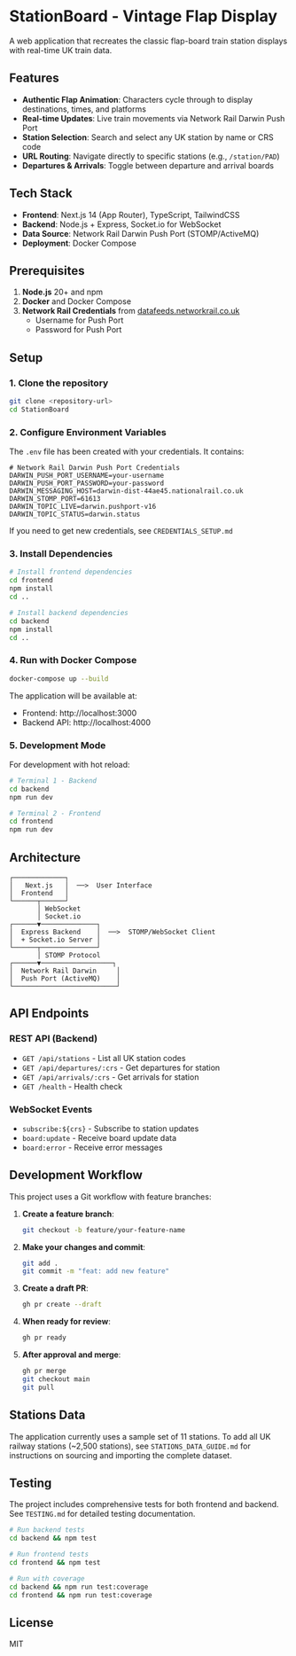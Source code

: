 # StationBoard - Vintage Flap Display

A web application that recreates the classic flap-board train station displays with real-time UK train data.

## Features

- **Authentic Flap Animation**: Characters cycle through to display destinations, times, and platforms
- **Real-time Updates**: Live train movements via Network Rail Darwin Push Port
- **Station Selection**: Search and select any UK station by name or CRS code
- **URL Routing**: Navigate directly to specific stations (e.g., `/station/PAD`)
- **Departures & Arrivals**: Toggle between departure and arrival boards

## Tech Stack

- **Frontend**: Next.js 14 (App Router), TypeScript, TailwindCSS
- **Backend**: Node.js + Express, Socket.io for WebSocket
- **Data Source**: Network Rail Darwin Push Port (STOMP/ActiveMQ)
- **Deployment**: Docker Compose

## Prerequisites

1. **Node.js** 20+ and npm
2. **Docker** and Docker Compose
3. **Network Rail Credentials** from [datafeeds.networkrail.co.uk](https://datafeeds.networkrail.co.uk/)
   - Username for Push Port
   - Password for Push Port

## Setup

### 1. Clone the repository

```bash
git clone <repository-url>
cd StationBoard
```

### 2. Configure Environment Variables

The `.env` file has been created with your credentials. It contains:

```env
# Network Rail Darwin Push Port Credentials
DARWIN_PUSH_PORT_USERNAME=your-username
DARWIN_PUSH_PORT_PASSWORD=your-password
DARWIN_MESSAGING_HOST=darwin-dist-44ae45.nationalrail.co.uk
DARWIN_STOMP_PORT=61613
DARWIN_TOPIC_LIVE=darwin.pushport-v16
DARWIN_TOPIC_STATUS=darwin.status
```

If you need to get new credentials, see `CREDENTIALS_SETUP.md`

### 3. Install Dependencies

```bash
# Install frontend dependencies
cd frontend
npm install
cd ..

# Install backend dependencies
cd backend
npm install
cd ..
```

### 4. Run with Docker Compose

```bash
docker-compose up --build
```

The application will be available at:
- Frontend: http://localhost:3000
- Backend API: http://localhost:4000

### 5. Development Mode

For development with hot reload:

```bash
# Terminal 1 - Backend
cd backend
npm run dev

# Terminal 2 - Frontend
cd frontend
npm run dev
```

## Architecture

```
┌─────────────┐
│   Next.js   │  ──>  User Interface
│  Frontend   │
└──────┬──────┘
       │ WebSocket
       │ Socket.io
┌──────▼──────────────┐
│  Express Backend    │  ──>  STOMP/WebSocket Client
│  + Socket.io Server │
└──────┬──────────────┘
       │ STOMP Protocol
┌──────▼──────────────────┐
│  Network Rail Darwin     │
│  Push Port (ActiveMQ)    │
└──────────────────────────┘
```

## API Endpoints

### REST API (Backend)

- `GET /api/stations` - List all UK station codes
- `GET /api/departures/:crs` - Get departures for station
- `GET /api/arrivals/:crs` - Get arrivals for station
- `GET /health` - Health check

### WebSocket Events

- `subscribe:${crs}` - Subscribe to station updates
- `board:update` - Receive board update data
- `board:error` - Receive error messages

## Development Workflow

This project uses a Git workflow with feature branches:

1. **Create a feature branch**:
   ```bash
   git checkout -b feature/your-feature-name
   ```

2. **Make your changes and commit**:
   ```bash
   git add .
   git commit -m "feat: add new feature"
   ```

3. **Create a draft PR**:
   ```bash
   gh pr create --draft
   ```

4. **When ready for review**:
   ```bash
   gh pr ready
   ```

5. **After approval and merge**:
   ```bash
   gh pr merge
   git checkout main
   git pull
   ```

## Stations Data

The application currently uses a sample set of 11 stations. To add all UK railway stations (~2,500 stations), see `STATIONS_DATA_GUIDE.md` for instructions on sourcing and importing the complete dataset.

## Testing

The project includes comprehensive tests for both frontend and backend. See `TESTING.md` for detailed testing documentation.

```bash
# Run backend tests
cd backend && npm test

# Run frontend tests
cd frontend && npm test

# Run with coverage
cd backend && npm run test:coverage
cd frontend && npm run test:coverage
```

## License

MIT

